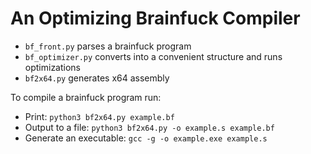 # An Optimizing Brainfuck Compiler

* `bf_front.py` parses a brainfuck program
* `bf_optimizer.py` converts into a convenient structure and runs optimizations
* `bf2x64.py` generates x64 assembly

To compile a brainfuck program run:

* Print: `python3 bf2x64.py example.bf`
* Output to a file: `python3 bf2x64.py -o example.s example.bf`
* Generate an executable: `gcc -g -o example.exe example.s`
